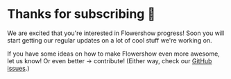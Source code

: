 # Thanks for subscribing 🌷

We are excited that you're interested in Flowershow progress! Soon you will start getting our regular updates on a lot of cool stuff we're working on.

If you have some ideas on how to make Flowershow even more awesome, let us know! Or even better -> contribute! (Either way, check our [GitHub issues](https://github.com/flowershow/flowershow/issues).)